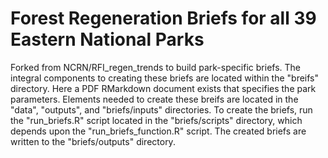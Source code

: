 # Forest Regeneration Briefs for all 39 Eastern National Parks
Forked from NCRN/RFI_regen_trends to build park-specific briefs. The integral components to creating these briefs are located within the "breifs" directory. Here a PDF RMarkdown document exists that specifies the park parameters. Elements needed to create these breifs are located in the "data", "outputs", and "briefs/inputs" directories. To create the briefs, run the "run_briefs.R" script located in the "briefs/scripts" directory, which depends upon the "run_briefs_function.R" script. The created briefs are written to the "briefs/outputs" directory.
